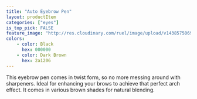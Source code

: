 ```yaml
---
title: "Auto Eyebrow Pen"
layout: productItem
categories: ["eyes"]
is_top_pick: FALSE
feature_image: "http://res.cloudinary.com/ruel/image/upload/v1438575069/fashion21/picture-14.jpg"
colors:
    - color: Black
      hex: 000000
    - color: Dark Brown
      hex: 2a1206
---
```

This eyebrow pen comes in twist form, so no more messing around with sharpeners. Ideal for enhancing your brows to achieve that perfect arch effect. It comes in various brown shades for natural blending.